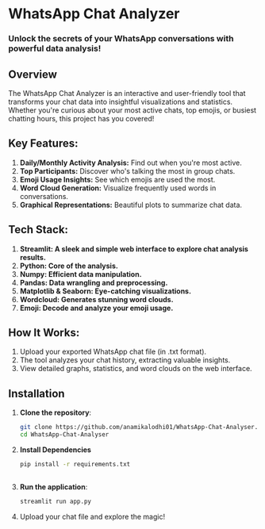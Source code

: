 #  WhatsApp Chat Analyzer
### Unlock the secrets of your WhatsApp conversations with powerful data analysis!

## Overview
The WhatsApp Chat Analyzer is an interactive and user-friendly tool that transforms your chat data into insightful visualizations and statistics. Whether you're curious about your most active chats, top emojis, or busiest chatting hours, this project has you covered!

## Key Features:
1. **Daily/Monthly Activity Analysis:** Find out when you're most active.
2. **Top Participants:** Discover who's talking the most in group chats.
3. **Emoji Usage Insights:** See which emojis are used the most.
4. **Word Cloud Generation:** Visualize frequently used words in conversations.
5. **Graphical Representations:** Beautiful plots to summarize chat data.
   
## Tech Stack:
1. **Streamlit: A sleek and simple web interface to explore chat analysis results.**
2. **Python: Core of the analysis.**
3. **Numpy: Efficient data manipulation.**
4. **Pandas: Data wrangling and preprocessing.**
5. **Matplotlib & Seaborn: Eye-catching visualizations.**
6. **Wordcloud: Generates stunning word clouds.**
7. **Emoji: Decode and analyze your emoji usage.**
   
## How It Works:
1. Upload your exported WhatsApp chat file (in .txt format).
2. The tool analyzes your chat history, extracting valuable insights.
3. View detailed graphs, statistics, and word clouds on the web interface.
   
## Installation
1. **Clone the repository**:
    ```bash
    git clone https://github.com/anamikalodhi01/WhatsApp-Chat-Analyser.git
    cd WhatsApp-Chat-Analyser
    ```
2. **Install Dependencies**
   ```bash
   pip install -r requirements.txt
 
3. **Run the application**:
    ```bash
    streamlit run app.py
    ```
    
4. Upload your chat file and explore the magic! 

